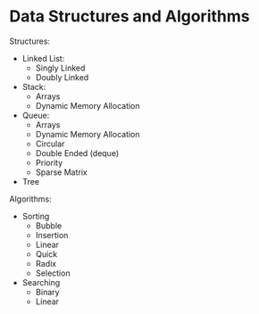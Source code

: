 # Data Structures and Algorithms

Structures:
  - Linked List:
    - Singly Linked
    - Doubly Linked
  - Stack:
    - Arrays
    - Dynamic Memory Allocation
  - Queue:
    - Arrays
    - Dynamic Memory Allocation
    - Circular
    - Double Ended (deque)
    - Priority
    - Sparse Matrix
  - Tree

Algorithms:
  - Sorting
    - Bubble
    - Insertion
    - Linear
    - Quick
    - Radix
    - Selection
  - Searching
    - Binary
    - Linear
